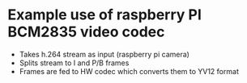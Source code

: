 # Example use of raspberry PI BCM2835 video codec 

* Takes h.264 stream as input (raspberry pi camera)
* Splits stream to I and P/B frames
* Frames are fed to HW codec which converts them to YV12 format


